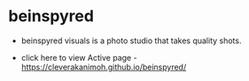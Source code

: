 # beinspyred

- beinspyred visuals is a photo studio that takes quality shots.

+ click here to view Active page - https://cleverakanimoh.github.io/beinspyred/